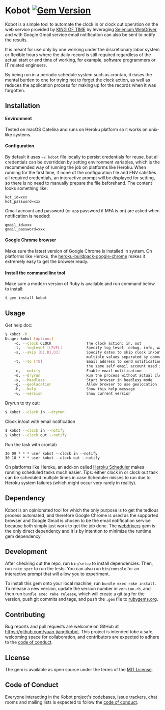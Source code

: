 # Kobot [![Gem Version](https://badge.fury.io/rb/kobot.svg)](https://badge.fury.io/rb/kobot)

Kobot is a simple tool to automate the clock in or clock out operation on the web service
provided by [KING OF TIME](kingtime.jp) by leveraging [Selenium WebDriver](selenium.dev),
and with Google Gmail service email notification can also be sent to notify the results.

It is meant for use only by one working under the discretionary labor system or flexible
hours where the daily record is still required regardless of the actual start or end time
of working, for example, software programmers or IT related engineers.

By being run in a periodic schedule system such as crontab, it eases the mental burden to
one for trying not to forget the clock action, as well as reduces the application process
for making up for the records when it was forgotten.

## Installation

#### Environment

Tested on macOS Catelina and runs on Heroku platform so it works on unix-like systems.

#### Configuration

By default it uses `~/.kobot` file locally to persist credentials for reuse, but all credentials
can be overridden by setting environment variables, which is the recommended way of running the
job on platforms like Heroku. When running for the first time, if none of the configuration file
and ENV satisfies all required credentials, an interactive prompt will be displayed for setting,
so there is no need to manually prepare the file beforehand. The content looks something like:
```property
kot_id=xxx
kot_password=xxx
```
Gmail account and password (or `app` password if MFA is on) are asked when notification is needed:
```property
gmail_id=xxx
gmail_password=xxx
```

#### Google Chrome browser

Make sure the latest version of Google Chrome is installed in system. On platforms like Heroku,
the [heroku-buildpack-google-chrome](https://elements.heroku.com/buildpacks/heroku/heroku-buildpack-google-chrome)
makes it extremely easy to get the browser ready.

#### Install the command line tool 

Make sure a modern version of Ruby is available and run command below to install:
```bash
$ gem install kobot
```

## Usage

Get help doc:
```bash
$ kobot -h
Usage: kobot [options]
    -c, --clock CLOCK                The clock action: in, out
    -l, --loglevel [LEVEL]           Specify log level: debug, info, warn, error. Default is info
    -s, --skip [D1,D2,D3]            Specify dates to skip clock in/out with date format YYYY-MM-DD and
                                     multiple values separated by comma, such as: 2020-05-01,2020-12-31
    -t, --to [TO]                    Email address to send notification to. By default it is sent to
                                     the same self email account used in SMTP config as the sender
    -n, --notify                     Enable email notification
    -d, --dryrun                     Run the process without actual clock in/out
    -x, --headless                   Start browser in headless mode
    -g, --geolocation                Allow browser to use geolocation
    -h, --help                       Show this help message
    -v, --version                    Show current version
```

Dryrun to try out:
```bash
$ kobot --clock in --dryrun
```

Clock in/out with email notification
```bash
$ kobot --clock in --notify
$ kobot --clock out --notify
```

Run the task with crontab
```cron
30 09 * * * user kobot --clock in --notify
30 18 * * * user kobot --clock out --notify
```
On platforms like Heroku, an add-on called [Heroku Scheduler](https://elements.heroku.com/addons/scheduler) makes
running scheduled tasks much easier. Tips: either clock in or clock out task can be scheduled multiple times in
case Scheduler misses to run due to Heroku system failures (which might occur very rarely in reality).

## Dependency

Kobot is an opinionated tool for which the only purpose is to get the tedious process automated, and therefore
Google Chrome is used as the supported browser and Google Gmail is chosen to be the email notification service
because both simply just work to get the job done. The [webdrivers](https://github.com/titusfortner/webdrivers)
gem is the only direct dependency and it is by intention to minimize the runtime gem dependency. 

## Development

After checking out the repo, run `bin/setup` to install dependencies. Then, run `rake spec` to run the tests.
You can also run `bin/console` for an interactive prompt that will allow you to experiment.

To install this gem onto your local machine, run `bundle exec rake install`. To release a new version, update the
version number in `version.rb`, and then run `bundle exec rake release`, which will create a git tag for the version,
push git commits and tags, and push the `.gem` file to [rubygems.org](https://rubygems.org).

## Contributing

Bug reports and pull requests are welcome on GitHub at https://github.com/yuan-jiang/kobot.
This project is intended tobe a safe, welcoming space for collaboration, and contributors are
expected to adhere to the [code of conduct](https://github.com/yuan-jiang/kobot/blob/master/CODE_OF_CONDUCT.md).


## License

The gem is available as open source under the terms of the [MIT License](https://opensource.org/licenses/MIT).

## Code of Conduct

Everyone interacting in the Kobot project's codebases, issue trackers, chat rooms and mailing lists is expected to
follow the [code of conduct](https://github.com/yuan-jiang/kobot/blob/master/CODE_OF_CONDUCT.md).
